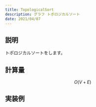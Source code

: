 ```yaml
---
title: TopologicalSort
description: グラフ トポロジカルソート
date: 2021/04/07
---
```


## 説明
トポロジカルソートをします。

## 計算量
$$
O(V+E)
$$

## 実装例

```cpp import=/assets/Library/graph/topologicalsort.cpp
```
